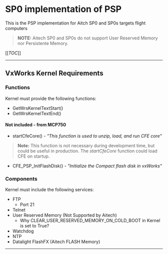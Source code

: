 # SP0 implementation of PSP

This is the PSP implementation for Aitch SP0 and SP0s targets flight computers

> **NOTE:** Aitech SP0 and SP0s do not support User Reserved Memory nor Persistente Memory. 

[[_TOC_]]

___

## VxWorks Kernel Requirements


### Functions

Kernel must provide the following functions:
- GetWrsKernelTextStart()
- GetWrsKernelTextEnd()

#### Not included - from MCP750
- startCfeCore() - _"This function is used to unzip, load, and run CFE core"_

> **Note:** This function is not necessary during development time, but could be useful in production. The _startCfeCore_ function could load CFE on startup.

- CFE_PSP_InitFlashDisk() - _"Initialize the Compact flash disk in vxWorks"_

### Components
Kernel must include the following services:
- FTP
  - Port 21
- Telnet
- User Reserved Memory (Not Supported by Aitech)
  - Why CLEAR_USER_RESERVED_MEMORY_ON_COLD_BOOT in Kernel is set to True?
- Watchdog
- NTP
- Datalight FlashFX (Aitech FLASH Memory)

___
